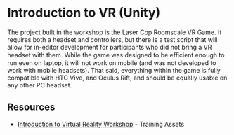 # Introduction to VR (Unity)
 The project built in the workshop is the Laser Cop Roomscale VR Game. It requires both a headset and controllers, but there is a test script that will allow for in-editor development for participants who did not bring a VR headset with them. While the game was designed to be eﬃcient enough to run even on laptop, it will not work on mobile (and was not developed to work with mobile headsets). That said, everything within the game is fully compatible with HTC Vive, and Oculus Rift, and should be equally usable on any other PC headset.

## Resources
* [Introduction to Virtual Reality Workshop](https://assetstore.unity.com/packages/templates/tutorials/training-assets-intro-to-virtual-reality-workshop-starting-proje-120209s) - Training Assets
